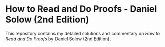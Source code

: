 # How to Read and Do Proofs - Daniel Solow (2nd Edition)

This repository contains my detailed solutions and commentary on *How to Read and Do Proofs* by Daniel Solow (2nd Edition).
